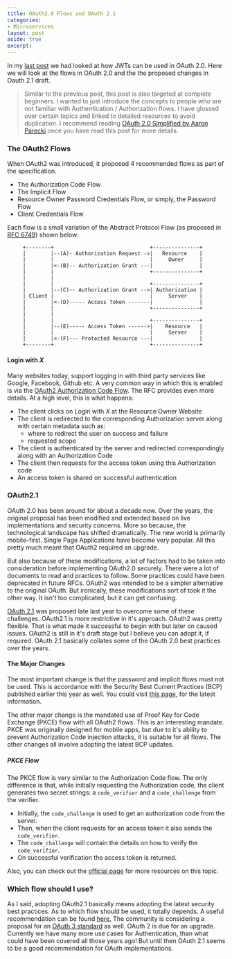 ```yaml
---
title: OAuth2.0 Flows and OAuth 2.1
categories:
- Microservices
layout: post
aside: true
excerpt: 
---
```

In my [last post](/jwt-intro) we had looked at how JWTs can be used in OAuth 2.0. Here we will look at the flows in OAuth 2.0 and the the proposed changes in Oauth 2.1 draft.
<!--more-->

> Similar to the previous post, this post is also targeted at complete beginners. I wanted to just introduce the concepts to people who are not familiar with Authentication / Authorization flows. I have glossed over certain topics and linked to detailed resources to avoid duplication. I recommend reading [OAuth 2.0 Simplified by Aaron Parecki](https://aaronparecki.com/oauth-2-simplified/) once you have read this post for more details. 

### The OAuth2 Flows
When OAuth2 was introduced, it proposed 4 recommended flows as part of the specification.
* The Authorization Code Flow
* The Implicit Flow
* Resource Owner Password Credentials Flow, or simply, the Password Flow
* Client Credentials Flow

Each flow is a small variation of the Abstract Protocol Flow (as proposed in [RFC 6749](https://tools.ietf.org/html/rfc6749#section-1.2)) shown below:

```
     +--------+                               +---------------+
     |        |--(A)- Authorization Request ->|   Resource    |
     |        |                               |     Owner     |
     |        |<-(B)-- Authorization Grant ---|               |
     |        |                               +---------------+
     |        |
     |        |                               +---------------+
     |        |--(C)-- Authorization Grant -->| Authorization |
     | Client |                               |     Server    |
     |        |<-(D)----- Access Token -------|               |
     |        |                               +---------------+
     |        |
     |        |                               +---------------+
     |        |--(E)----- Access Token ------>|    Resource   |
     |        |                               |     Server    |
     |        |<-(F)--- Protected Resource ---|               |
     +--------+                               +---------------+
```

#### Login with _X_
Many websites today, support logging in with third party services like Google, Facebook, Github etc. A very common way in which this is enabled is via the [OAuth2 Authorization Code Flow](https://tools.ietf.org/html/rfc6749#section-4.1). 
The RFC provides even more details. At a high level, this is what happens:
* The client clicks on Login with _X_ at the Resource Owner Website
* The client is redirected to the corresponding Authorization server along with certain metadata such as:
  - where to redirect the user on success and failure
  - requested scope
* The client is authenticated by the server and redirected correspondingly along with an Authorization Code
* The client then requests for the access token using this Authorization code
* An access token is shared on successful authentication


### OAuth2.1
OAuth 2.0 has been around for about a decade now. Over the years, the original proposal has been modified and extended based on live implementations and security concerns. More so because, the technological landscape has shifted dramatically. The new world is primarily mobile-first. Single Page Applications have become very popular. All this pretty much meant that OAuth2 required an upgrade. 

But also because of these modifications, a lot of factors had to be taken into consideration before implementing OAuth2.0 securely. There were a lot of documents to read and practices to follow. Some practices could have been deprecated in future RFCs. OAuth2 was intended to be a simpler alternative to the original OAuth. But ironically, these modifications sort of took it the other way. It isn't too complicated, but it can get confusing.

[OAuth 2.1](https://oauth.net/2.1/) was proposed late last year to overcome some of these challenges. OAuth2.1 is more restrictive in it's approach. OAuth2 was pretty flexible. That is what made it successful to begin with but later on caused issues. OAuth2 is still in it's draft stage but I believe you can adopt it, if required. OAuth 2.1 basically collates some of the OAuth 2.0 best practices over the years.

#### The Major Changes
The most important change is that the password and implicit flows must not be used. This is accordance with the Security Best Current Practices (BCP) published earlier this year as well. You could visit [this page](https://oauth.net/2/oauth-best-practice/), for the latest information.

The other major change is the mandated use of Proof Key for Code Exchange (PKCE) flow with all OAuth2 flows. This is an interesting mandate. PKCE was originally designed for mobile apps, but due to it's ability to prevent Authorization Code injection attacks, it is suitable for all flows. The other changes all involve adopting the latest BCP updates. 

##### PKCE Flow
The PKCE flow is very similar to the Authorization Code flow. The only difference is that, while initially requesting the Authorization code, the client generates two secret strings: a `code_verifier` and a `code_challenge` from the verifier. 

* Initially, the `code_challenge` is used to get an authorization code from the server.
* Then, when the client requests for an access token it also sends the  `code_verifier`. 
* The `code_challenge` will contain the details on how to verify the `code_verifier`.
* On successful verification the access token is returned.

Also, you can check out the [official page](https://oauth.net/2/pkce/) for more resources on this topic.

### Which flow should I use?
As I said, adopting OAuth2.1 basically means adopting the latest security best practices. As to which flow should be used, it totally depends. A useful recommendation can be found [here.](https://auth0.com/docs/authorization/which-oauth-2-0-flow-should-i-use) The community is considering a proposal for an [OAuth 3 standard](https://oauth.net/3/) as well. OAuth 2 is due for an upgrade. Currently we have many more use cases for Authentication, than what could have been covered all those years ago! But until then OAuth 2.1 seems to be a good recommendation for OAuth implementations.